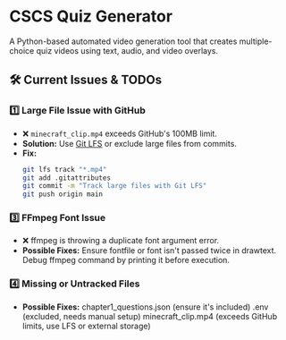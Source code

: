 # CSCS Quiz Generator

A Python-based automated video generation tool that creates multiple-choice quiz videos using text, audio, and video overlays.

## 🛠️ Current Issues & TODOs

### 1️⃣ Large File Issue with GitHub  
- ❌ `minecraft_clip.mp4` exceeds GitHub's 100MB limit.  
- **Solution:** Use [Git LFS](https://git-lfs.github.com/) or exclude large files from commits.  
- **Fix:**  
  ```bash
  git lfs track "*.mp4"
  git add .gitattributes
  git commit -m "Track large files with Git LFS"
  git push origin main


### 3️⃣ FFmpeg Font Issue
- ❌ ffmpeg is throwing a duplicate font argument error.
- **Possible Fixes:**
Ensure fontfile or font isn't passed twice in drawtext.
Debug ffmpeg command by printing it before execution.

### 4️⃣ Missing or Untracked Files
- **Possible Fixes:**
chapter1_questions.json (ensure it's included)
.env (excluded, needs manual setup)
minecraft_clip.mp4 (exceeds GitHub limits, use LFS or external storage)


